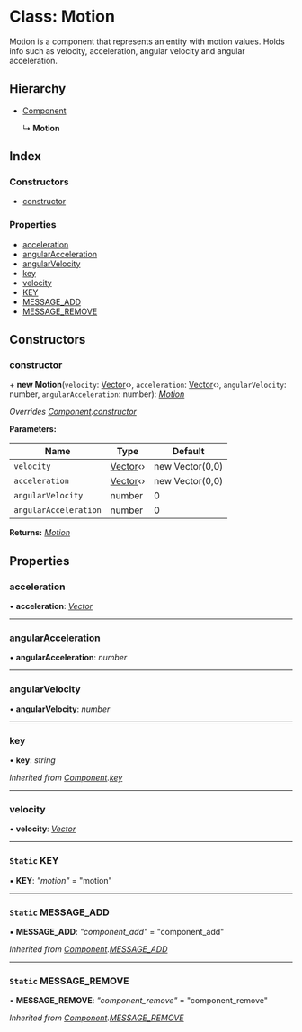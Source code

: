 
# Class: Motion

Motion is a component that represents an entity with motion values.
Holds info such as velocity, acceleration, angular velocity and angular acceleration.

## Hierarchy

* [Component](component.md)

  ↳ **Motion**

## Index

### Constructors

* [constructor](motion.md#constructor)

### Properties

* [acceleration](motion.md#acceleration)
* [angularAcceleration](motion.md#angularacceleration)
* [angularVelocity](motion.md#angularvelocity)
* [key](motion.md#key)
* [velocity](motion.md#velocity)
* [KEY](motion.md#static-key)
* [MESSAGE_ADD](motion.md#static-message_add)
* [MESSAGE_REMOVE](motion.md#static-message_remove)

## Constructors

###  constructor

\+ **new Motion**(`velocity`: [Vector](vector.md)‹›, `acceleration`: [Vector](vector.md)‹›, `angularVelocity`: number, `angularAcceleration`: number): *[Motion](motion.md)*

*Overrides [Component](component.md).[constructor](component.md#constructor)*

**Parameters:**

Name | Type | Default |
------ | ------ | ------ |
`velocity` | [Vector](vector.md)‹› | new Vector(0,0) |
`acceleration` | [Vector](vector.md)‹› | new Vector(0,0) |
`angularVelocity` | number | 0 |
`angularAcceleration` | number | 0 |

**Returns:** *[Motion](motion.md)*

## Properties

###  acceleration

• **acceleration**: *[Vector](vector.md)*

___

###  angularAcceleration

• **angularAcceleration**: *number*

___

###  angularVelocity

• **angularVelocity**: *number*

___

###  key

• **key**: *string*

*Inherited from [Component](component.md).[key](component.md#key)*

___

###  velocity

• **velocity**: *[Vector](vector.md)*

___

### `Static` KEY

▪ **KEY**: *"motion"* = "motion"

___

### `Static` MESSAGE_ADD

▪ **MESSAGE_ADD**: *"component_add"* = "component_add"

*Inherited from [Component](component.md).[MESSAGE_ADD](component.md#static-message_add)*

___

### `Static` MESSAGE_REMOVE

▪ **MESSAGE_REMOVE**: *"component_remove"* = "component_remove"

*Inherited from [Component](component.md).[MESSAGE_REMOVE](component.md#static-message_remove)*
